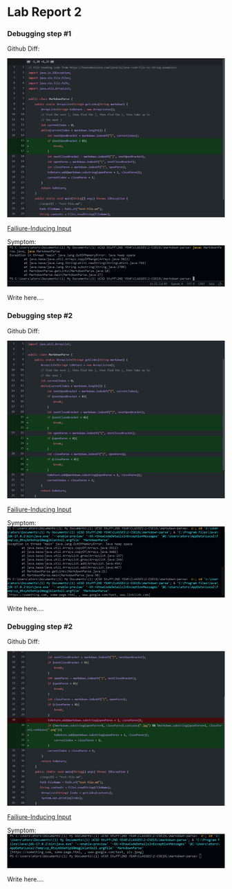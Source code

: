 # **Lab Report 2**
### **Debugging step #1**
Github Diff:

![diff1](pics2/1.png)

[Failiure-Inducing Input]()

Symptom:
![diff1](pics2\1b.png)

Write here....

### **Debugging step #2**
Github Diff:

![diff1](pics2\2.png)

[Failiure-Inducing Input]()

Symptom:
![diff1](pics2\2b.png)

Write here....

### **Debugging step #2**
Github Diff:

![diff1](pics2\3.png)

[Failiure-Inducing Input]()

Symptom:
![diff1](pics2\3b.png)

Write here....
